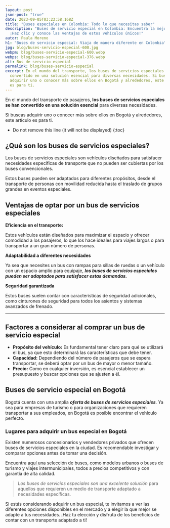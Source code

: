 ```yaml
---
layout: post
json-post: "true"
date: 2023-09-05T03:23:58.168Z
title: "Buses especiales en Colombia: Todo lo que necesitas saber"
description: "Buses de servicio especial en Colombia: Encuentra la mejor opción
  ¡Haz clic y conoce las ventajas de estos vehículos únicos!"
autor: Paula Moreno
h1: "Buses de servicio especial: Viaja de manera diferente en Colombia"
jpg: blog/buses-servicio-especial-600.jpg
webpm: blog/buses-servicio-especial-600.webp
webps: blog/buses-servicio-especial-376.webp
alt: Bus de servicio especial
permalink: blog/buses-servicio-especial
excerpt: En el mundo del transporte, los buses de servicios especiales se han
  convertido en una solución esencial para diversas necesidades. Si buscas
  adquirir uno o conocer más sobre ellos en Bogotá y alrededores, este artículo
  es para ti.
---
```

En el mundo del transporte de pasajeros, **los buses de servicios especiales se han convertido en una solución esencial** para diversas necesidades.

Si buscas adquirir uno o conocer más sobre ellos en Bogotá y alrededores, este artículo es para ti.

* Do not remove this line (it will not be displayed)
{:toc}

## ¿Qué son los buses de servicios especiales?

Los buses de servicios especiales son vehículos diseñados para satisfacer necesidades específicas de transporte que no pueden ser cubiertas por los buses convencionales.

Estos buses pueden ser adaptados para diferentes propósitos, desde el transporte de personas con movilidad reducida hasta el traslado de grupos grandes en eventos especiales.

## Ventajas de optar por un bus de servicios especiales

**Eficiencia en el transporte:** 

Estos vehículos están diseñados para maximizar el espacio y ofrecer comodidad a los pasajeros, lo que los hace ideales para viajes largos o para transportar a un gran número de personas.

**Adaptabilidad a diferentes necesidades**

Ya sea que necesites un bus con rampas para sillas de ruedas o un vehículo con un espacio amplio para equipaje, ***los buses de servicios especiales pueden ser adaptados para satisfacer estas demandas.***

**Seguridad garantizada**

Estos buses suelen contar con características de seguridad adicionales, como cinturones de seguridad para todos los asientos y sistemas avanzados de frenado.

- - -

## Factores a considerar al comprar un bus de servicio especial

* **Propósito del vehículo:** Es fundamental tener claro para qué se utilizará el bus, ya que esto determinará las características que debe tener.
* **Capacidad:** Dependiendo del número de pasajeros que se espera transportar, se deberá optar por un bus de mayor o menor tamaño.
* **Precio:** Como en cualquier inversión, es esencial establecer un presupuesto y buscar opciones que se ajusten a él.

## Buses de servicio especial en Bogotá

Bogotá cuenta con una amplia ***oferta de buses de servicios especiales***. Ya sea para empresas de turismo o para organizaciones que requieren transportar a sus empleados, en Bogotá es posible encontrar el vehículo perfecto.

### Lugares para adquirir un bus especial en Bogotá

Existen numerosos concesionarios y vendedores privados que ofrecen buses de servicios especiales en la ciudad. Es recomendable investigar y comparar opciones antes de tomar una decisión.

Encuentra [aquí ](https://www.tucarro.com.co/)una selección de buses, como modelos urbanos o buses de turismo y viajes intermunicipales, todos a precios competitivos y con garantía de alta calidad.

> *Los buses de servicios especiales son una excelente solución* para aquellos que requieren un medio de transporte adaptado a necesidades específicas.

Si estás considerando adquirir un bus especial, te invitamos a ver las diferentes opciones disponibles en el mercado y a elegir la que mejor se adapte a tus necesidades. ¡Haz tu elección y disfruta de los beneficios de contar con un transporte adaptado a ti!
